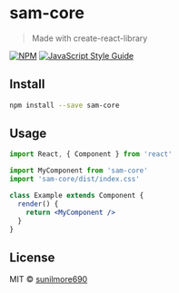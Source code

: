 # sam-core

> Made with create-react-library

[![NPM](https://img.shields.io/npm/v/sam-core.svg)](https://www.npmjs.com/package/sam-core) [![JavaScript Style Guide](https://img.shields.io/badge/code_style-standard-brightgreen.svg)](https://standardjs.com)

## Install

```bash
npm install --save sam-core
```

## Usage

```jsx
import React, { Component } from 'react'

import MyComponent from 'sam-core'
import 'sam-core/dist/index.css'

class Example extends Component {
  render() {
    return <MyComponent />
  }
}
```

## License

MIT © [sunilmore690](https://github.com/sunilmore690)
